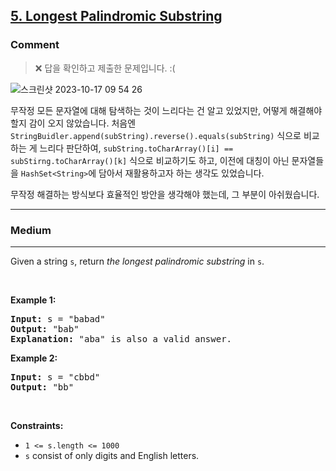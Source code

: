 <h2><a href="https://leetcode.com/problems/longest-palindromic-substring">5. Longest Palindromic Substring</a></h2>

### Comment

> ❌ 답을 확인하고 제출한 문제입니다. :(

![스크린샷 2023-10-17 09 54 26](https://github.com/leesj8116/LeetHubRepository/assets/105261571/86706588-6d35-42da-aa38-22d5c9e7f149)

무작정 모든 문자열에 대해 탐색하는 것이 느리다는 건 알고 있었지만, 어떻게 해결해야할지 감이 오지 않았습니다.
처음엔 `StringBuidler.append(subString).reverse().equals(subString)` 식으로 비교하는 게 느리다 판단하여, `subString.toCharArray()[i] == subStirng.toCharArray()[k]` 식으로 비교하기도 하고, 이전에 대칭이 아닌 문자열들을 `HashSet<String>`에 담아서 재활용하고자 하는 생각도 있었습니다.

무작정 해결하는 방식보다 효율적인 방안을 생각해야 했는데, 그 부분이 아쉬웠습니다.

---



<h3>Medium</h3><hr><p>Given a string <code>s</code>, return <em>the longest</em> <span data-keyword="palindromic-string"><em>palindromic</em></span> <span data-keyword="substring-nonempty"><em>substring</em></span> in <code>s</code>.</p>

<p>&nbsp;</p>
<p><strong class="example">Example 1:</strong></p>

<pre>
<strong>Input:</strong> s = &quot;babad&quot;
<strong>Output:</strong> &quot;bab&quot;
<strong>Explanation:</strong> &quot;aba&quot; is also a valid answer.
</pre>

<p><strong class="example">Example 2:</strong></p>

<pre>
<strong>Input:</strong> s = &quot;cbbd&quot;
<strong>Output:</strong> &quot;bb&quot;
</pre>

<p>&nbsp;</p>
<p><strong>Constraints:</strong></p>

<ul>
	<li><code>1 &lt;= s.length &lt;= 1000</code></li>
	<li><code>s</code> consist of only digits and English letters.</li>
</ul>
